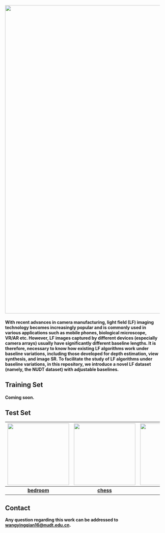 ### <img src="https://raw.github.com/YingqianWang/NUDT-Dataset/master/Fig/Overview.jpg" width="1000">
#### With recent advances in camera manufacturing, light field (LF) imaging technology becomes increasingly popular and is commonly used in various applications such as mobile phones, biological microscope, VR/AR etc. However, LF images captured by different devices (especially camera arrays) usually have significantly different baseline lengths. It is therefore, necessary to know how existing LF algorithms work under baseline variations, including those developed for depth estimation, view synthesis, and image SR. To facilitate the study of LF algorithms under baseline variations, in this repository, we introduce a novel LF dataset (namely, the NUDT dataset) with adjustable baselines.

## Training Set
#### Coming soon.

## Test Set

| <img src="https://raw.github.com/YingqianWang/NUDT-Dataset/master/Fig/bedroom.jpg" width="200"> | <img src="https://raw.github.com/YingqianWang/NUDT-Dataset/master/Fig/bedroom.jpg" width="200"> | <img src="https://raw.github.com/YingqianWang/NUDT-Dataset/master/Fig/bedroom.jpg" width="200"> | <img src="https://raw.github.com/YingqianWang/NUDT-Dataset/master/Fig/bedroom.jpg" width="200"> |
| :----------: |  :-----: | :-------: | :-------: |
| [**bedroom**](https://yingqianwang.github.io/homepage/) | [**chess**](https://yingqianwang.github.io/homepage/) | [**robot**](https://yingqianwang.github.io/homepage/) | [**study**](https://yingqianwang.github.io/homepage/) |

## Contact
**Any question regarding this work can be addressed to wangyingqian16@nudt.edu.cn.**
